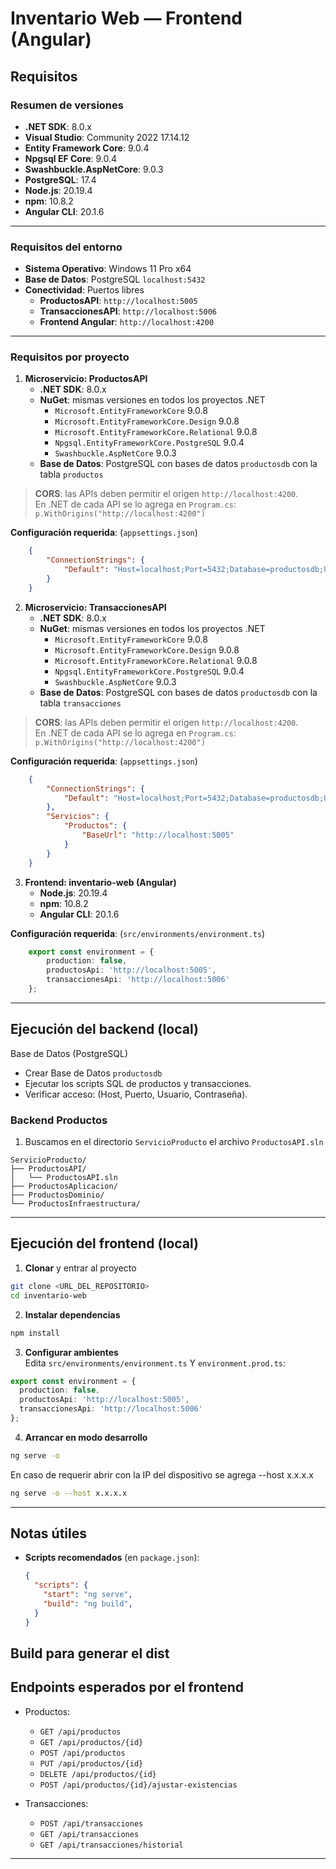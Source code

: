 # Inventario Web — Frontend (Angular)

## Requisitos

### Resumen de versiones
- **.NET SDK**: 8.0.x
- **Visual Studio**: Community 2022 17.14.12
- **Entity Framework Core**: 9.0.4
- **Npgsql EF Core**: 9.0.4
- **Swashbuckle.AspNetCore**: 9.0.3
- **PostgreSQL**: 17.4
- **Node.js**: 20.19.4
- **npm**: 10.8.2
- **Angular CLI**: 20.1.6

---

### Requisitos del entorno
- **Sistema Operativo**: Windows 11 Pro x64
- **Base de Datos**: PostgreSQL `localhost:5432`
- **Conectividad**: Puertos libres
	- **ProductosAPI**: `http://localhost:5005`
	- **TransaccionesAPI**: `http://localhost:5006`
	- **Frontend Angular**: `http://localhost:4200`

---	

### Requisitos por proyecto
1. **Microservicio: ProductosAPI**
	- **.NET SDK**: 8.0.x
	- **NuGet**: mismas versiones en todos los proyectos .NET
		- `Microsoft.EntityFrameworkCore` 9.0.8
		- `Microsoft.EntityFrameworkCore.Design` 9.0.8
		- `Microsoft.EntityFrameworkCore.Relational` 9.0.8
		- `Npgsql.EntityFrameworkCore.PostgreSQL` 9.0.4
		- `Swashbuckle.AspNetCore` 9.0.3
	- **Base de Datos**: PostgreSQL con bases de datos `productosdb` con la tabla `productos`

> **CORS**: las APIs deben permitir el origen `http://localhost:4200`.  
> En .NET de cada API se lo agrega en `Program.cs`:  
> `p.WithOrigins("http://localhost:4200")`  

**Configuración requerida**: (`appsettings.json`)
```json
	{
		"ConnectionStrings": {
			"Default": "Host=localhost;Port=5432;Database=productosdb;Username=postgres;Password=postgres"
		}
	}
```

2. **Microservicio: TransaccionesAPI**
	- **.NET SDK**: 8.0.x
	- **NuGet**: mismas versiones en todos los proyectos .NET
		- `Microsoft.EntityFrameworkCore` 9.0.8
		- `Microsoft.EntityFrameworkCore.Design` 9.0.8
		- `Microsoft.EntityFrameworkCore.Relational` 9.0.8
		- `Npgsql.EntityFrameworkCore.PostgreSQL` 9.0.4
		- `Swashbuckle.AspNetCore` 9.0.3
	- **Base de Datos**: PostgreSQL con bases de datos `productosdb` con la tabla `transacciones`

> **CORS**: las APIs deben permitir el origen `http://localhost:4200`.  
> En .NET de cada API se lo agrega en `Program.cs`:  
> `p.WithOrigins("http://localhost:4200")` 

**Configuración requerida**: (`appsettings.json`)
```json
	{
		"ConnectionStrings": {
			"Default": "Host=localhost;Port=5432;Database=productosdb;Username=postgres;Password=postgres"
		},
		"Servicios": {
			"Productos": {
				"BaseUrl": "http://localhost:5005"
			}
		}
	}
```

3. **Frontend: inventario-web (Angular)**
	- **Node.js**: 20.19.4
	- **npm**: 10.8.2
	- **Angular CLI**: 20.1.6

**Configuración requerida**: (`src/environments/environment.ts`)
```ts
	export const environment = {
		production: false,
		productosApi: 'http://localhost:5005',
		transaccionesApi: 'http://localhost:5006' 
	};
```
---

## Ejecución del backend (local)
Base de Datos (PostgreSQL)
- Crear Base de Datos `productosdb`
- Ejecutar los scripts SQL de productos y transacciones.
- Verificar acceso: (Host, Puerto, Usuario, Contraseña).

### Backend Productos

1. Buscamos en el directorio `ServicioProducto` el archivo `ProductosAPI.sln`
```
ServicioProducto/
├── ProductosAPI/
│   └── ProductosAPI.sln
├── ProductosAplicacion/
├── ProductosDominio/
└── ProductosInfraestructura/
```

---

## Ejecución del frontend (local)

1) **Clonar** y entrar al proyecto
```bash
git clone <URL_DEL_REPOSITORIO>
cd inventario-web
```

2) **Instalar dependencias**
```bash
npm install
```

3) **Configurar ambientes**  
Edita `src/environments/environment.ts` Y `environment.prod.ts`:

```ts
export const environment = {
  production: false,
  productosApi: 'http://localhost:5005',
  transaccionesApi: 'http://localhost:5006'
};
```

4) **Arrancar en modo desarrollo**
```bash
ng serve -o
```
En caso de requerir abrir con la IP del dispositivo se agrega --host x.x.x.x
```bash
ng serve -o --host x.x.x.x
```

---

## Notas útiles

- **Scripts recomendados** (en `package.json`):
  ```json
  {
    "scripts": {
      "start": "ng serve",
      "build": "ng build",
    }
  }
  ```
Build para generar el dist
---

## Endpoints esperados por el frontend

- Productos:
  - `GET /api/productos`
  - `GET /api/productos/{id}`
  - `POST /api/productos`
  - `PUT /api/productos/{id}`
  - `DELETE /api/productos/{id}`
  - `POST /api/productos/{id}/ajustar-existencias`

- Transacciones:
  - `POST /api/transacciones`
  - `GET /api/transacciones`
  - `GET /api/transacciones/historial`

---